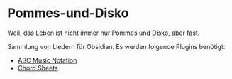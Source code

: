 # Pommes-und-Disko
Weil, das Leben ist nicht immer nur Pommes und Disko, aber fast.

Sammlung von Liedern für Obsidian. Es werden folgende Plugins benötigt:
- [ABC Music Notation](obsidian://show-plugin?id=music-code-blocks)
- [Chord Sheets](obsidian://show-plugin?id=chord-sheets)
